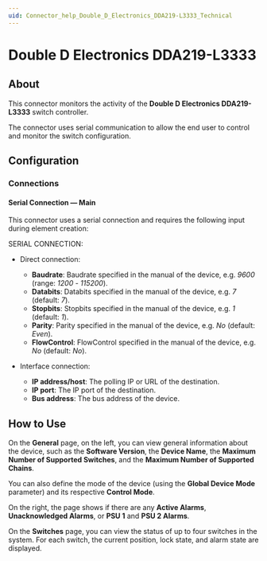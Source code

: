 ```yaml
---
uid: Connector_help_Double_D_Electronics_DDA219-L3333_Technical
---
```


# Double D Electronics DDA219-L3333

## About

This connector monitors the activity of the **Double D Electronics DDA219-L3333** switch controller.

The connector uses serial communication to allow the end user to control and monitor the switch configuration.

## Configuration

### Connections

#### Serial Connection — Main

This connector uses a serial connection and requires the following input during element creation:

SERIAL CONNECTION:

- Direct connection:

  - **Baudrate**: Baudrate specified in the manual of the device, e.g. *9600* (range: *1200* - *115200*).
  - **Databits**: Databits specified in the manual of the device, e.g. *7* (default: *7*).
  - **Stopbits**: Stopbits specified in the manual of the device, e.g. *1* (default: *1*).
  - **Parity**: Parity specified in the manual of the device, e.g. *No* (default: *Even*).
  - **FlowControl**: FlowControl specified in the manual of the device, e.g. *No* (default: *No*).

- Interface connection:

  - **IP address/host**: The polling IP or URL of the destination.
  - **IP port**: The IP port of the destination.
  - **Bus address**: The bus address of the device.

## How to Use

On the **General** page, on the left, you can view general information about the device, such as the **Software Version**, the **Device Name**, the **Maximum Number of Supported Switches**, and the **Maximum Number of Supported Chains**.

You can also define the mode of the device (using the **Global Device Mode** parameter) and its respective **Control Mode**.

On the right, the page shows if there are any **Active Alarms**, **Unacknowledged Alarms**, or **PSU 1** and **PSU 2 Alarms**.

On the **Switches** page, you can view the status of up to four switches in the system. For each switch, the current position, lock state, and alarm state are displayed.
